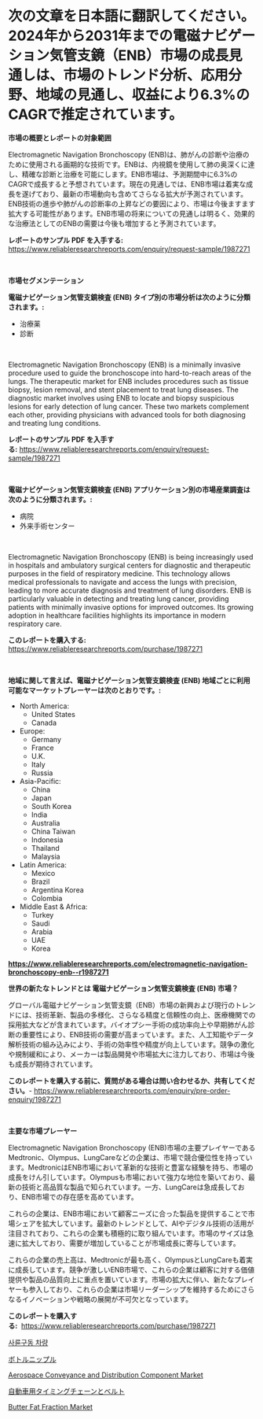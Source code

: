 <p><h1>次の文章を日本語に翻訳してください。2024年から2031年までの電磁ナビゲーション気管支鏡（ENB）市場の成長見通しは、市場のトレンド分析、応用分野、地域の見通し、収益により6.3%のCAGRで推定されています。</h1></p><p><strong>市場の概要とレポートの対象範囲</strong></p>
<p><p>Electromagnetic Navigation Bronchoscopy (ENB)は、肺がんの診断や治療のために使用される画期的な技術です。ENBは、内視鏡を使用して肺の奥深くに達し、精確な診断と治療を可能にします。ENB市場は、予測期間中に6.3%のCAGRで成長すると予想されています。現在の見通しでは、ENB市場は着実な成長を遂げており、最新の市場動向も含めてさらなる拡大が予測されています。ENB技術の進歩や肺がんの診断率の上昇などの要因により、市場は今後ますます拡大する可能性があります。ENB市場の将来についての見通しは明るく、効果的な治療法としてのENBの需要は今後も増加すると予測されています。</p></p>
<p><strong>レポートのサンプル PDF を入手する:</strong> <a href="https://www.reliableresearchreports.com/enquiry/request-sample/1987271">https://www.reliableresearchreports.com/enquiry/request-sample/1987271</a></p>
<p>&nbsp;</p>
<p><strong>市場セグメンテーション</strong></p>
<p><strong>電磁ナビゲーション気管支鏡検査 (ENB) タイプ別の市場分析は次のように分類されます。:</strong></p>
<p><ul><li>治療薬</li><li>診断</li></ul></p>
<p>&nbsp;</p>
<p><p>Electromagnetic Navigation Bronchoscopy (ENB) is a minimally invasive procedure used to guide the bronchoscope into hard-to-reach areas of the lungs. The therapeutic market for ENB includes procedures such as tissue biopsy, lesion removal, and stent placement to treat lung diseases. The diagnostic market involves using ENB to locate and biopsy suspicious lesions for early detection of lung cancer. These two markets complement each other, providing physicians with advanced tools for both diagnosing and treating lung conditions.</p></p>
<p><strong>レポートのサンプル PDF を入手する:</strong>&nbsp;<a href="https://www.reliableresearchreports.com/enquiry/request-sample/1987271">https://www.reliableresearchreports.com/enquiry/request-sample/1987271</a></p>
<p>&nbsp;</p>
<p><strong> 電磁ナビゲーション気管支鏡検査 (ENB) アプリケーション別の市場産業調査は次のように分類されます。:</strong></p>
<p><ul><li>病院</li><li>外来手術センター</li></ul></p>
<p>&nbsp;</p>
<p><p>Electromagnetic Navigation Bronchoscopy (ENB) is being increasingly used in hospitals and ambulatory surgical centers for diagnostic and therapeutic purposes in the field of respiratory medicine. This technology allows medical professionals to navigate and access the lungs with precision, leading to more accurate diagnosis and treatment of lung disorders. ENB is particularly valuable in detecting and treating lung cancer, providing patients with minimally invasive options for improved outcomes. Its growing adoption in healthcare facilities highlights its importance in modern respiratory care.</p></p>
<p><strong>このレポートを購入する:</strong>&nbsp; <a href="https://www.reliableresearchreports.com/purchase/1987271">https://www.reliableresearchreports.com/purchase/1987271</a></p>
<p>&nbsp;</p>
<p><strong>地域に関して言えば、電磁ナビゲーション気管支鏡検査 (ENB) 地域ごとに利用可能なマーケットプレーヤーは次のとおりです。:</strong></p>
<p><ul>
    <li>
        North America:
        <ul>
            <li>United States</li>
            <li>Canada</li>
        </ul>
    </li>
    <li>
        Europe:
        <ul>
            <li>Germany</li>
            <li>France</li>
            <li>U.K.</li>
            <li>Italy</li>
            <li>Russia</li>
        </ul>
    </li>
    <li>
        Asia-Pacific:
        <ul>
            <li>China</li>
            <li>Japan</li>
            <li>South Korea</li>
            <li>India</li>
            <li>Australia</li>
            <li>China Taiwan</li>
            <li>Indonesia</li>
            <li>Thailand</li>
            <li>Malaysia</li>
        </ul>
    </li>
    <li>
        Latin America:
        <ul>
            <li>Mexico</li>
            <li>Brazil</li>
            <li>Argentina Korea</li>
            <li>Colombia</li>
        </ul>
    </li>
    <li>
        Middle East & Africa:
        <ul>
            <li>Turkey</li>
            <li>Saudi</li>
            <li>Arabia</li>
            <li>UAE</li>
            <li>Korea</li>
        </ul>
    </li>
    </ul></p>
<p><strong><a href="https://www.reliableresearchreports.com/electromagnetic-navigation-bronchoscopy-enb--r1987271">https://www.reliableresearchreports.com/electromagnetic-navigation-bronchoscopy-enb--r1987271</a></strong>&nbsp;</p>
<p><strong>世界の新たなトレンドとは 電磁ナビゲーション気管支鏡検査 (ENB) 市場？</strong></p>
<p><p>グローバル電磁ナビゲーション気管支鏡（ENB）市場の新興および現行のトレンドには、技術革新、製品の多様化、さらなる精度と信頼性の向上、医療機関での採用拡大などが含まれています。バイオプシー手術の成功率向上や早期肺がん診断の重要性により、ENB技術の需要が高まっています。また、人工知能やデータ解析技術の組み込みにより、手術の効率性や精度が向上しています。競争の激化や規制緩和により、メーカーは製品開発や市場拡大に注力しており、市場は今後も成長が期待されています。</p></p>
<p><strong>このレポートを購入する前に、質問がある場合は問い合わせるか、共有してください。</strong>- <a href="https://www.reliableresearchreports.com/enquiry/pre-order-enquiry/1987271">https://www.reliableresearchreports.com/enquiry/pre-order-enquiry/1987271</a></p>
<p>&nbsp;</p>
<p><strong>主要な市場プレーヤー</strong></p>
<p><p>Electromagnetic Navigation Bronchoscopy (ENB)市場の主要プレイヤーであるMedtronic、Olympus、LungCareなどの企業は、市場で競合優位性を持っています。MedtronicはENB市場において革新的な技術と豊富な経験を持ち、市場の成長をけん引しています。Olympusも市場において強力な地位を築いており、最新の技術と高品質な製品で知られています。一方、LungCareは急成長しており、ENB市場での存在感を高めています。</p><p>これらの企業は、ENB市場において顧客ニーズに合った製品を提供することで市場シェアを拡大しています。最新のトレンドとして、AIやデジタル技術の活用が注目されており、これらの企業も積極的に取り組んでいます。市場のサイズは急速に拡大しており、需要が増加していることが市場成長に寄与しています。</p><p>これらの企業の売上高は、Medtronicが最も高く、OlympusとLungCareも着実に成長しています。競争が激しいENB市場で、これらの企業は顧客に対する価値提供や製品の品質向上に重点を置いています。市場の拡大に伴い、新たなプレイヤーも参入しており、これらの企業は市場リーダーシップを維持するためにさらなるイノベーションや戦略の展開が不可欠となっています。</p></p>
<p><strong>このレポートを購入する:</strong>&nbsp;&nbsp;<a href="https://www.reliableresearchreports.com/purchase/1987271">https://www.reliableresearchreports.com/purchase/1987271</a></p>
<p><p><a href="https://medium.com/@wheelgg5674537/2024%EB%85%84%EB%B6%80%ED%84%B0-2031%EB%85%84%EA%B9%8C%EC%A7%80%EC%9D%98-%EA%B8%B0%EA%B0%84-%EB%8F%99%EC%95%88-%EB%93%B1%EC%9E%A5%ED%95%98%EB%8A%94-%EB%84%A4-%EB%B0%94%ED%80%B4-%EA%B5%AC%EB%8F%99-%EC%B0%A8%EB%9F%89-%EC%8B%9C%EC%9E%A5%EC%9D%98-%EC%8B%A0%ED%9D%A5-%ED%8A%B8%EB%A0%8C%EB%93%9C%EC%99%80-%EB%AF%B8%EB%9E%98-%EC%A0%84%EB%A7%9D-058049a82080">사륜구동 차량</a></p><p><a href="https://github.com/BrionnaBoyle/Market-Research-Report-List-1/blob/main/5703268118172.md">ボトルニップル</a></p><p><a href="https://github.com/kosella/Market-Research-Report-List-3/blob/main/aerospace-conveyance-and-distribution-component-market.md">Aerospace Conveyance and Distribution Component Market</a></p><p><a href="https://medium.com/@austinjames1907/%E3%82%B0%E3%83%AD%E3%83%BC%E3%83%90%E3%83%AB%E8%87%AA%E5%8B%95%E8%BB%8A%E3%82%BF%E3%82%A4%E3%83%9F%E3%83%B3%E3%82%B0%E3%83%81%E3%82%A7%E3%83%BC%E3%83%B3-%E3%83%99%E3%83%AB%E3%83%88%E5%B8%82%E5%A0%B4%E3%81%AF-2024%E5%B9%B4%E3%81%8B%E3%82%892031%E5%B9%B4%E3%81%BE%E3%81%A7%E3%81%AE%E6%9C%9F%E9%96%93%E3%81%AB-%E3%81%AEcagr%E3%81%A7%E6%88%90%E9%95%B7%E3%81%99%E3%82%8B%E3%81%A8%E4%BA%88%E6%B8%AC%E3%81%95%E3%82%8C%E3%81%A6%E3%81%84%E3%81%BE%E3%81%99-d6f5c634c64e">自動車用タイミングチェーンとベルト</a></p><p><a href="https://issuu.com/reportprime-2/docs/butter-fat-fraction-market-size-2030.pptx">Butter Fat Fraction Market</a></p></p>